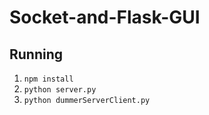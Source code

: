 # Socket-and-Flask-GUI

## Running
1. `npm install`
2. `python server.py`
3. `python dummerServerClient.py`
